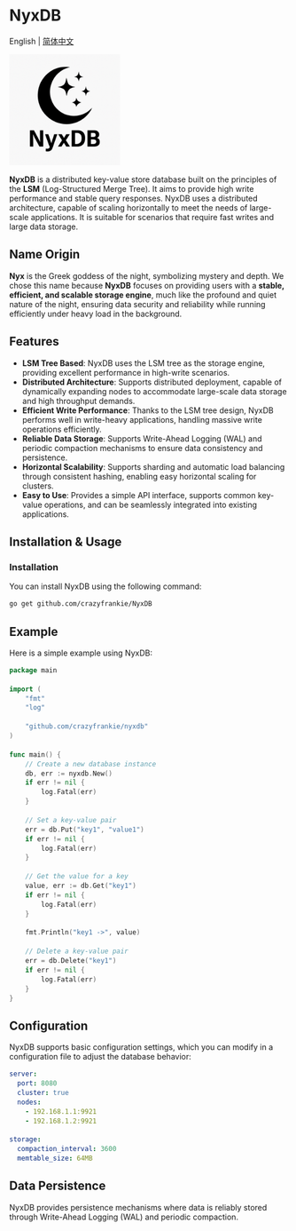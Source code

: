 # NyxDB

English |  [简体中文](./README_zh.md)  <!-- 中文版本链接 -->

<img src="image/img.png" alt="NyxDB Logo"  style="margin: 0 auto;" width="200"/>

**NyxDB** is a distributed key-value store database built on the principles of the **LSM** (Log-Structured Merge Tree). It aims to provide high write performance and stable query responses. NyxDB uses a distributed architecture, capable of scaling horizontally to meet the needs of large-scale applications. It is suitable for scenarios that require fast writes and large data storage.

## Name Origin

**Nyx** is the Greek goddess of the night, symbolizing mystery and depth. We chose this name because **NyxDB** focuses on providing users with a **stable, efficient, and scalable storage engine**, much like the profound and quiet nature of the night, ensuring data security and reliability while running efficiently under heavy load in the background.

## Features

- **LSM Tree Based**: NyxDB uses the LSM tree as the storage engine, providing excellent performance in high-write scenarios.
- **Distributed Architecture**: Supports distributed deployment, capable of dynamically expanding nodes to accommodate large-scale data storage and high throughput demands.
- **Efficient Write Performance**: Thanks to the LSM tree design, NyxDB performs well in write-heavy applications, handling massive write operations efficiently.
- **Reliable Data Storage**: Supports Write-Ahead Logging (WAL) and periodic compaction mechanisms to ensure data consistency and persistence.
- **Horizontal Scalability**: Supports sharding and automatic load balancing through consistent hashing, enabling easy horizontal scaling for clusters.
- **Easy to Use**: Provides a simple API interface, supports common key-value operations, and can be seamlessly integrated into existing applications.

## Installation & Usage

### Installation

You can install NyxDB using the following command:

```bash
go get github.com/crazyfrankie/NyxDB
```

## Example
Here is a simple example using NyxDB:
```go
package main

import (
	"fmt"
	"log"
	
	"github.com/crazyfrankie/nyxdb"
)

func main() {
	// Create a new database instance
	db, err := nyxdb.New()
	if err != nil {
		log.Fatal(err)
	}

	// Set a key-value pair
	err = db.Put("key1", "value1")
	if err != nil {
		log.Fatal(err)
	}

	// Get the value for a key
	value, err := db.Get("key1")
	if err != nil {
		log.Fatal(err)
	}

	fmt.Println("key1 ->", value)

	// Delete a key-value pair
	err = db.Delete("key1")
	if err != nil {
		log.Fatal(err)
	}
}
```

## Configuration
NyxDB supports basic configuration settings, which you can modify in a configuration file to adjust the database behavior:
```yaml
server:
  port: 8080
  cluster: true
  nodes:
    - 192.168.1.1:9921
    - 192.168.1.2:9921

storage:
  compaction_interval: 3600
  memtable_size: 64MB
```

## Data Persistence
NyxDB provides persistence mechanisms where data is reliably stored through Write-Ahead Logging (WAL) and periodic compaction.


